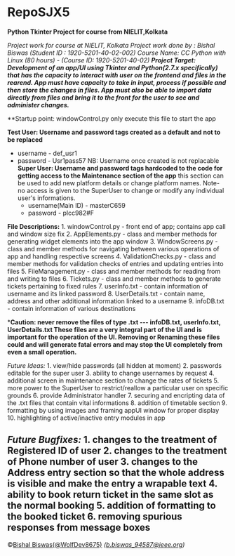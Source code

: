 # RepoSJX5
**Python Tkinter Project for course from NIELIT,Kolkata**

*Project work for course at NIELIT, Kolkata*
*Project work done by : Bishal Biswas (Student ID : 1920-5201-40-02-002)* 
*Course Name: CC Python with Linux (80 hours) - (Course ID: 1920-5201-40-02)*
**_Project Target: Development of an app/UI using Tkinter and Python(2.7.x specifically) that has the capacity to interact with user on the
frontend and files in the rearend. App must have capacity to take in input, process if possible and then store the changes in files.
App must also be able to import data directly from files and bring it to the front for the user to see and administer changes._**

**Startup point: windowControl.py
    only execute this file to start the app
    
**Test User: Username and password tags created as a default and not to be replaced**
  * username - def_usr1
  * password - Usr1pass57
  NB: Username once created is not replacable
**Super User: Username and password tags hardcoded to the code for getting access to the Maintenance section of the app**
  this section can be used to add new platform details or change platform names. 
  Note- no access is given to the SuperUser to change or modify any individual user's informations.
    * username(Main ID) - masterC659
    * password - plcc982#F
    
**File Descriptions:**
      1. windowControl.py - front end of app; contains app call and window size fix
      2. AppElements.py - class and member methods for generating widget elements into the app window
      3. WindowScreens.py - class and member methods for navigating between various operations of app and handling respective screens
      4. ValidationChecks.py - class and member methods for validation checks of entries and updating entries into files
      5. FileManagement.py - class and member methods for reading from and writing to files
      6. Tickets.py - class and member methods to generate tickets pertaining to fixed rules
      7. userInfo.txt - contain information of username and its linked password
      8. UserDetails.txt - contain name, address and other additional information linked to a username
      9. infoDB.txt - contain information of various destinations


***Caution: never remove the files of type .txt --- infoDB.txt, userInfo.txt, UserDetails.txt
These files are a very integral part of the UI and is important for the operation of the UI. Removing or Renaming these files 
could and will generate fatal errors and may stop the UI completely from even a small operation.**


*Future Ideas:*
               1. view/hide passwords (all hidden at moment)
               2. passwords editable for the super user
               3. ability to change usernames by request
               4. additional screen in maintenance section to change the rates of tickets
               5. more power to the SuperUser to restrict/reallow a particular user on specific grounds 
               6. provide Administrator handler 
               7. securing and encripting data of the .txt files that contain vital informations
               8. addition of timetable section 
               9. formatting by using images and framing appUI window for proper display
              10. highlighting of active/inactive entry modules in app
               
*Future Bugfixes:*
                  1. changes to the treatment of Registered ID of user
                  2. changes to the treatment of Phone number of user
                  3. changes to the Address entry section so that the whole address is visible and make the entry a wrapable text
                  4. ability to book return ticket in the same slot as the normal booking
                  5. addition of formatting to the booked ticket
                  6. removing spurious responses from message boxes
---
&copy;[Bishal Biswas(@WolfDev8675)](https://github.com/WolfDev8675)
_(b.biswas_94587@ieee.org)_

